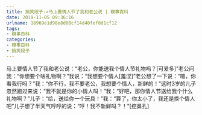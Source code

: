 ```yaml
---
title: 搞笑段子->马上要情人节了我和老公说 | 糗事百科
date: 2019-11-05 09:36:16
urlname: 18969e1d98e8d00cf14d40fef8d1cf12
tags: 
- 糗事百科
categories:
- 糗事百科
- 搞笑段子
---
```

马上要情人节了我和老公说：“老公，你能送我个情人节礼物吗？[可爱多]”老公问我：“你想要个啥礼物啊？”我说：“我想要个情人[羞涩]”老公想了一下说：“嗯，你看我行吗？”我：“你不行，我不要老公，我想要个情人，新鲜的！”这时3岁的儿子忽然跑过来说：“我不就是你的小情人吗！”我：“好吧，那你情人节送给我个什么礼物啊？”儿子：“给，送给你一个玩具！”我：“算了，你太小了，我还是换个情人吧”儿子想了半天气哼哼的说：“哼！我不新鲜吗？！”[挖鼻孔]


